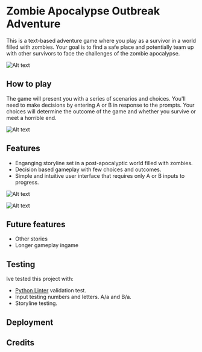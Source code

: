 # Zombie Apocalypse Outbreak Adventure
This is a text-based adventure game where you play as a survivor in a world filled with zombies. Your goal is to find a safe place and potentially team up with other survivors to face the challenges of the zombie apocalypse.

![Alt text](Image_URL)

## How to play
The game will present you with a series of scenarios and choices. You'll need to make decisions by entering A or B in response to the prompts. Your choices will determine the outcome of the game and whether you survive or meet a horrible end.

![Alt text](Image_URL)

## Features
- Enganging storyline set in a post-apocalyptic world filled with zombies.
- Decision based gameplay with few choices and outcomes.
- Simple and intuitive user interface that requires only A or B inputs to progress.

![Alt text](Image_URL)

![Alt text](Image_URL)


## Future features
- Other stories
- Longer gameplay ingame

## Testing
Ive tested this project with:
- [Python Linter](https://pep8ci.herokuapp.com/) validation test.
- Input testing numbers and letters. A/a and B/a.
- Storyline testing.
## Deployment

## Credits